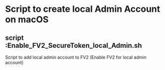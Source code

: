 # Script to create local Admin Account on macOS

## script :Enable_FV2_SecureToken_local_Admin.sh
Script to add local admin account to FV2 (Enable FV2 for local admin account)